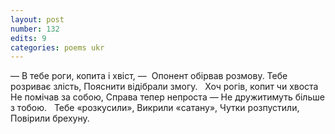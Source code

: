 ```yaml
---
layout: post
number: 132
edits: 9
categories: poems ukr
---
```


— В тебе роги, копита і хвіст, — 
Опонент обірвав розмову.
Тебе розриває злість,
Пояснити відібрали змогу.
 
Хоч рогів, копит чи хвоста
Не помічав за собою,
Справа тепер непроста —
Не дружитимуть більше з тобою.
 
Тебе «розкусили»,
Викрили «сатану»,
Чутки розпустили, 
Повірили брехуну.
